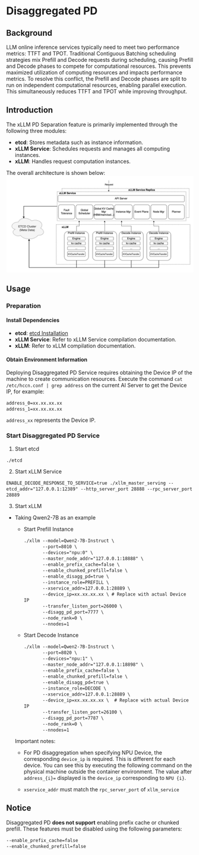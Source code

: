# Disaggregated PD
## Background
LLM online inference services typically need to meet two performance metrics: TTFT and TPOT. Traditional Contiguous Batching scheduling strategies mix Prefill and Decode requests during scheduling, causing Prefill and Decode phases to compete for computational resources. This prevents maximized utilization of computing resources and impacts performance metrics. To resolve this conflict, the Prefill and Decode phases are split to run on independent computational resources, enabling parallel execution. This simultaneously reduces TTFT and TPOT while improving throughput.

## Introduction
The xLLM PD Separation feature is primarily implemented through the following three modules:  

- **etcd**: Stores metadata such as instance information.  
- **xLLM Service**: Schedules requests and manages all computing instances.  
- **xLLM**: Handles request computation instances.  

The overall architecture is shown below: 
![xLLM PD Separation Architecture](../../assets/pd_architecture.jpg)

## Usage
### Preparation
#### Install Dependencies

- **etcd**: [etcd Installation](https://etcd.io/docs/v3.6/install/)  
- **xLLM Service**: Refer to xLLM Service compilation documentation.
- **xLLM**: Refer to xLLM compilation documentation.

#### Obtain Environment Information  
Deploying Disaggregated PD Service requires obtaining the Device IP of the machine to create communication resources. Execute the command `cat /etc/hccn.conf | grep address` on the current AI Server to get the Device IP, for example:
```
address_0=xx.xx.xx.xx
address_1=xx.xx.xx.xx
```
`address_xx` represents the Device IP.

### Start Disaggregated PD Service
1. Start etcd
```
./etcd
```
2. Start xLLM Service
```
ENABLE_DECODE_RESPONSE_TO_SERVICE=true ./xllm_master_serving --etcd_addr="127.0.0.1:12389" --http_server_port 28888 --rpc_server_port 28889
```
3. Start xLLM  
- Taking Qwen2-7B as an example  
    - Start Prefill Instance
        ``` shell linenums="1" hl_lines="10"
        ./xllm --model=Qwen2-7B-Instruct \
               --port=8010 \
               --devices="npu:0" \
               --master_node_addr="127.0.0.1:18888" \
               --enable_prefix_cache=false \
               --enable_chunked_prefill=false \
               --enable_disagg_pd=true \
               --instance_role=PREFILL \
               --xservice_addr=127.0.0.1:28889 \
               --device_ip=xx.xx.xx.xx \ # Replace with actual Device IP 
               --transfer_listen_port=26000 \
               --disagg_pd_port=7777 \
               --node_rank=0 \
               --nnodes=1
        ```
    - Start Decode Instance 
        ```shell linenums="1" hl_lines="11"  
        ./xllm --model=Qwen2-7B-Instruct \
               --port=8020 \
               --devices="npu:1" \
               --master_node_addr="127.0.0.1:18898" \
               --enable_prefix_cache=false \
               --enable_chunked_prefill=false \
               --enable_disagg_pd=true \
               --instance_role=DECODE \
               --xservice_addr=127.0.0.1:28889 \
               --device_ip=xx.xx.xx.xx \  # Replace with actual Device IP  
               --transfer_listen_port=26100 \
               --disagg_pd_port=7787 \
               --node_rank=0 \
               --nnodes=1
        ```
    Important notes:
    
    - For PD disaggregation when specifying NPU Device, the corresponding `device_ip` is required. This is different for each device. You can see this by executing the following command on the physical machine outside the container environment. The value after `address_{i}=` displayed is the `device_ip` corresponding to `NPU {i}`.

    - `xservice_addr` must match the `rpc_server_port` of `xllm_service`

## Notice
Disaggregated PD **does not support** enabling prefix cache or chunked prefill. These features must be disabled using the following parameters:
```shell
--enable_prefix_cache=false  
--enable_chunked_prefill=false  
```
